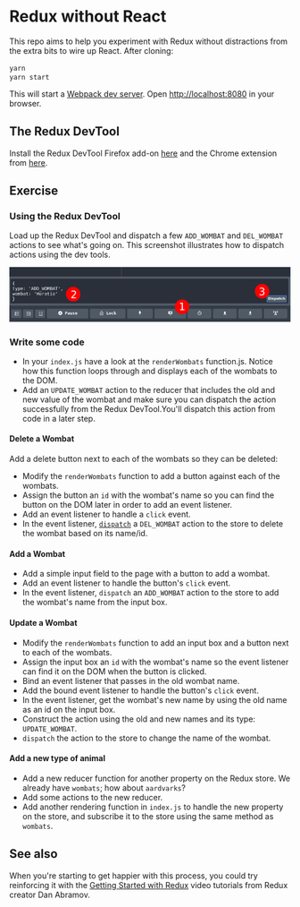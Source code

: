 # Redux without React

This repo aims to help you experiment with Redux without distractions from the extra bits to wire up React. After cloning:

```shell
yarn
yarn start
```

This will start a [Webpack dev server](https://github.com/webpack/webpack-dev-server). Open [http://localhost:8080](http://localhost:8080) in your browser.


## The Redux DevTool

Install the Redux DevTool Firefox add-on [here](https://addons.mozilla.org/en-US/firefox/addon/remotedev/) and the Chrome extension from [here](https://chrome.google.com/webstore/detail/redux-devtools/lmhkpmbekcpmknklioeibfkpmmfibljd).


## Exercise

### Using the Redux DevTool

Load up the Redux DevTool and dispatch a few `ADD_WOMBAT` and `DEL_WOMBAT` actions to see what's going on. This screenshot illustrates how to dispatch actions using the dev tools.

![Dispatching actions using Redux dev tools](./screenshot1.png)


### Write some code

- In your `index.js` have a look at the `renderWombats` function.js. Notice how this function loops through and displays each of the wombats to the DOM.
- Add an `UPDATE_WOMBAT` action to the reducer that includes the old and new value of the wombat and make sure you can dispatch the action successfully from the Redux DevTool.You'll dispatch this action from code in a later step.


#### Delete a Wombat

Add a delete button next to each of the wombats so they can be deleted:

- Modify the `renderWombats` function to add a button against each of the wombats.
- Assign the button an `id` with the wombat's name so you can find the button on the DOM later in order to add an event listener.
- Add an event listener to handle a `click` event.
- In the event listener, [`dispatch`](http://redux.js.org/docs/api/Store.html#dispatch) a `DEL_WOMBAT` action to the store to delete the wombat based on its name/id.


#### Add a Wombat

- Add a simple input field to the page with a button to add a wombat.
- Add an event listener to handle the button's `click` event.
- In the event listener, `dispatch` an `ADD_WOMBAT` action to the store to add the wombat's name from the input box.


#### Update a Wombat

- Modify the `renderWombats` function to add an input box and a button next to each of the wombats.
- Assign the input box an `id` with the wombat's name so the event listener can find it on the DOM when the button is clicked.
- Bind an event listener that passes in the old wombat name.
- Add the bound event listener to handle the button's `click` event.
- In the event listener, get the wombat's new name by using the old name as an id on the input box.
- Construct the action using the old and new names and its type: `UPDATE_WOMBAT`.
- `dispatch` the action to the store to change the name of the wombat.


#### Add a new type of animal

- Add a new reducer function for another property on the Redux store. We already have `wombats`; how about `aardvarks`?
- Add some actions to the new reducer.
- Add another rendering function in `index.js` to handle the new property on the store, and subscribe it to the store using the same method as `wombats`.


## See also

When you're starting to get happier with this process, you could try reinforcing it with the [Getting Started with Redux](https://egghead.io/courses/getting-started-with-redux) video tutorials from Redux creator Dan Abramov.
